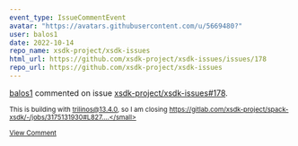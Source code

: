 ```yaml
---
event_type: IssueCommentEvent
avatar: "https://avatars.githubusercontent.com/u/5669480?"
user: balos1
date: 2022-10-14
repo_name: xsdk-project/xsdk-issues
html_url: https://github.com/xsdk-project/xsdk-issues/issues/178
repo_url: https://github.com/xsdk-project/xsdk-issues
---
```


<a href='https://github.com/balos1' target='_blank'>balos1</a> commented on issue <a href='https://github.com/xsdk-project/xsdk-issues/issues/178' target='_blank'>xsdk-project/xsdk-issues#178</a>.

<small>This is building with trilinos@13.4.0, so I am closing https://gitlab.com/xsdk-project/spack-xsdk/-/jobs/3175131930#L827....</small>

<a href='https://github.com/xsdk-project/xsdk-issues/issues/178' target='_blank'>View Comment</a>
